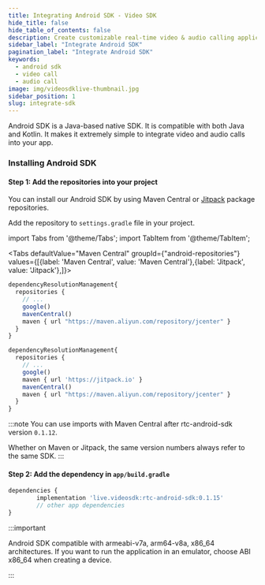 ```yaml
---
title: Integrating Android SDK - Video SDK
hide_title: false
hide_table_of_contents: false
description: Create customizable real-time video & audio calling applications with Android SDK with Video SDK add live Video & Audio conferencing to your applications.
sidebar_label: "Integrate Android SDK"
pagination_label: "Integrate Android SDK"
keywords:
  - android sdk
  - video call
  - audio call
image: img/videosdklive-thumbnail.jpg
sidebar_position: 1
slug: integrate-sdk
---
```


Android SDK is a Java-based native SDK. It is compatible with both Java and Kotlin. It makes it extremely simple to integrate video and audio calls into your app.

### Installing Android SDK

#### Step 1: Add the repositories into your project

You can install our Android SDK by using Maven Central or [Jitpack](https://central.sonatype.com/artifact/live.videosdk/rtc-android-sdk/0.1.14) package repositories.

Add the repository to `settings.gradle` file in your project.

import Tabs from '@theme/Tabs';
import TabItem from '@theme/TabItem';

<Tabs
defaultValue="Maven Central"
groupId={"android-repositories"}
values={[{label: 'Maven Central', value: 'Maven Central'},{label: 'Jitpack', value: 'Jitpack'},]}>

<TabItem value="Maven Central">

```js title="settings.gradle"
dependencyResolutionManagement{
  repositories {
    // ...
    google()
    mavenCentral()
    maven { url "https://maven.aliyun.com/repository/jcenter" }
  }
}
```

</TabItem>

<TabItem value="Jitpack">

```js title="settings.gradle"
dependencyResolutionManagement{
  repositories {
    // ...
    google()
    maven { url 'https://jitpack.io' }
    mavenCentral()
    maven { url "https://maven.aliyun.com/repository/jcenter" }
  }
}
```

</TabItem>

</Tabs>

:::note
You can use imports with Maven Central after rtc-android-sdk version `0.1.12`.

Whether on Maven or Jitpack, the same version numbers always refer to the same SDK.
:::

#### Step 2: Add the dependency in `app/build.gradle`

```js title="app/build.gradle"
dependencies {
		implementation 'live.videosdk:rtc-android-sdk:0.1.15'
		// other app dependencies
}
```

:::important

Android SDK compatible with armeabi-v7a, arm64-v8a, x86_64 architectures. If you want to run the application in an emulator, choose ABI x86_64 when creating a device.

:::